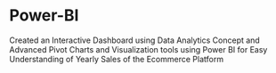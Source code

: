 # Power-BI
Created an Interactive Dashboard using Data Analytics Concept and Advanced Pivot Charts and Visualization tools using Power BI for Easy Understanding of Yearly Sales of the Ecommerce Platform
